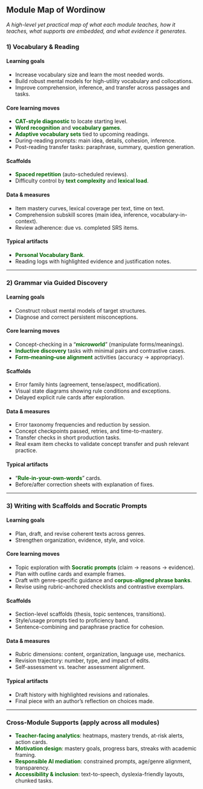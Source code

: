 <h2>Module Map of Wordinow</h2>

<p><em>A high-level yet practical map of what each module teaches, how it teaches, what supports are embedded, and what evidence it generates.</em></p>

<h3>1) Vocabulary &amp; Reading</h3>

<h4>Learning goals</h4>
<ul>
  <li>Increase vocabulary size and learn the most needed words.</li>
  <li>Build robust mental models for high-utility vocabulary and collocations.</li>
  <li>Improve comprehension, inference, and transfer across passages and tasks.</li>
</ul>

<h4>Core learning moves</h4>
<ul>
  <li><strong style="color:#006400;">CAT-style diagnostic</strong> to locate starting level.</li>
  <li><strong style="color:#006400;">Word recognition</strong> and <strong style="color:#006400;">vocabulary games</strong>.</li>
  <li><strong style="color:#006400;">Adaptive vocabulary sets</strong> tied to upcoming readings.</li>
  <li>During-reading prompts: main idea, details, cohesion, inference.</li>
  <li>Post-reading transfer tasks: paraphrase, summary, question generation.</li>
</ul>

<h4>Scaffolds</h4>
<ul>
  <li><strong style="color:#006400;">Spaced repetition</strong> (auto-scheduled reviews).</li>
  <li>Difficulty control by <strong style="color:#006400;">text complexity</strong> and <strong style="color:#006400;">lexical load</strong>.</li>
</ul>

<h4>Data &amp; measures</h4>
<ul>
  <li>Item mastery curves, lexical coverage per text, time on text.</li>
  <li>Comprehension subskill scores (main idea, inference, vocabulary-in-context).</li>
  <li>Review adherence: due vs. completed SRS items.</li>
</ul>

<h4>Typical artifacts</h4>
<ul>
  <li><strong style="color:#006400;">Personal Vocabulary Bank</strong>.</li>
  <li>Reading logs with highlighted evidence and justification notes.</li>
</ul>

<hr />

<h3>2) Grammar via Guided Discovery</h3>

<h4>Learning goals</h4>
<ul>
  <li>Construct robust mental models of target structures.</li>
  <li>Diagnose and correct persistent misconceptions.</li>
</ul>

<h4>Core learning moves</h4>
<ul>
  <li>Concept-checking in a “<strong style="color:#006400;">microworld</strong>” (manipulate forms/meanings).</li>
  <li><strong style="color:#006400;">Inductive discovery</strong> tasks with minimal pairs and contrastive cases.</li>
  <li><strong style="color:#006400;">Form–meaning–use alignment</strong> activities (accuracy → appropriacy).</li>
</ul>

<h4>Scaffolds</h4>
<ul>
  <li>Error family hints (agreement, tense/aspect, modification).</li>
  <li>Visual state diagrams showing rule conditions and exceptions.</li>
  <li>Delayed explicit rule cards after exploration.</li>
</ul>

<h4>Data &amp; measures</h4>
<ul>
  <li>Error taxonomy frequencies and reduction by session.</li>
  <li>Concept checkpoints passed, retries, and time-to-mastery.</li>
  <li>Transfer checks in short production tasks.</li>
  <li>Real exam item checks to validate concept transfer and push relevant practice.</li>
</ul>

<h4>Typical artifacts</h4>
<ul>
  <li>“<strong style="color:#006400;">Rule-in-your-own-words</strong>” cards.</li>
  <li>Before/after correction sheets with explanation of fixes.</li>
</ul>

<hr />

<h3>3) Writing with Scaffolds and Socratic Prompts</h3>

<h4>Learning goals</h4>
<ul>
  <li>Plan, draft, and revise coherent texts across genres.</li>
  <li>Strengthen organization, evidence, style, and voice.</li>
</ul>

<h4>Core learning moves</h4>
<ul>
  <li>Topic exploration with <strong style="color:#006400;">Socratic prompts</strong> (claim → reasons → evidence).</li>
  <li>Plan with outline cards and example frames.</li>
  <li>Draft with genre-specific guidance and <strong style="color:#006400;">corpus-aligned phrase banks</strong>.</li>
  <li>Revise using rubric-anchored checklists and contrastive exemplars.</li>
</ul>

<h4>Scaffolds</h4>
<ul>
  <li>Section-level scaffolds (thesis, topic sentences, transitions).</li>
  <li>Style/usage prompts tied to proficiency band.</li>
  <li>Sentence-combining and paraphrase practice for cohesion.</li>
</ul>

<h4>Data &amp; measures</h4>
<ul>
  <li>Rubric dimensions: content, organization, language use, mechanics.</li>
  <li>Revision trajectory: number, type, and impact of edits.</li>
  <li>Self-assessment vs. teacher assessment alignment.</li>
</ul>

<h4>Typical artifacts</h4>
<ul>
  <li>Draft history with highlighted revisions and rationales.</li>
  <li>Final piece with an author’s reflection on choices made.</li>
</ul>

<hr />

<h3>Cross-Module Supports (apply across all modules)</h3>
<ul>
  <li><strong style="color:#006400;">Teacher-facing analytics</strong>: heatmaps, mastery trends, at-risk alerts, action cards.</li>
  <li><strong style="color:#006400;">Motivation design</strong>: mastery goals, progress bars, streaks with academic framing.</li>
  <li><strong style="color:#006400;">Responsible AI mediation</strong>: constrained prompts, age/genre alignment, transparency.</li>
  <li><strong style="color:#006400;">Accessibility &amp; inclusion</strong>: text-to-speech, dyslexia-friendly layouts, chunked tasks.</li>
</ul>


